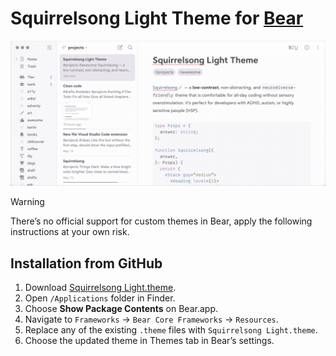 # Squirrelsong Light Theme for [Bear](https://bear.app/)

![Squirrelsong Light theme for Bear](screenshot-light.png)

> [!WARNING]
> There’s no official support for custom themes in Bear, apply the following instructions at your own risk.

## Installation from GitHub

1. Download [Squirrelsong Light.theme](Squirrelsong%20Light.theme).
2. Open `/Applications` folder in Finder.
3. Choose **Show Package Contents** on Bear.app.
4. Navigate to `Frameworks` → `Bear Core Frameworks` → `Resources`.
5. Replace any of the existing `.theme` files with `Squirrelsong Light.theme`.
6. Choose the updated theme in Themes tab in Bear’s settings.
